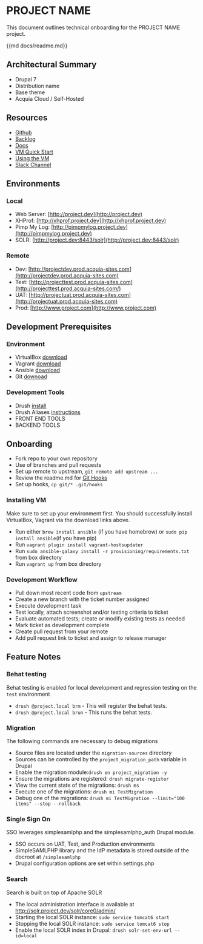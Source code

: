 # PROJECT NAME

This document outlines technical onboarding for the PROJECT NAME project.

{{md docs/readme.md}}

## Architectural Summary
* Drupal 7
* Distribution name
* Base theme
* Acquia Cloud / Self-Hosted

## Resources
* [Github](https://github.com/acquia-pso/PROJECT)
* [Backlog](http://backlog.acquia.com/PROJECT) 
* [Docs](http://drive.google.com/PROJECT)
* [VM Quick Start](https://github.com/geerlingguy/drupal-vm#quick-start-guide)
* [Using the VM](https://github.com/geerlingguy/drupal-vm#using-drupal-vm)
* [Slack Channel](https://slack.com/project-channel)

## Environments

### Local
* Web Server: [http://project.dev](http://project.dev)
* XHProf: [http://xhprof.project.dev](http://xhprof.project.dev)
* Pimp My Log: [http://pimpmylog.project.dev](http://pimpmylog.project.dev)
* SOLR: [http://project.dev:8443/solr](http://project.dev:8443/solr)

### Remote
* Dev: [http://projectdev.prod.acquia-sites.com](http://projectdev.prod.acquia-sites.com)
* Test: [http://projecttest.prod.acquia-sites.com](http://projecttest.prod.acquia-sites.com/)
* UAT: [http://projectuat.prod.acquia-sites.com](http://projectuat.prod.acquia-sites.com)
* Prod: [http://www.project.com](http://www.project.com)

## Development Prerequisites

### Environment
* VirtualBox [download](https://www.virtualbox.org/wiki/Downloads)
* Vagrant [download](http://www.vagrantup.com/downloads.html)
* Ansible [download](http://docs.ansible.com/intro_installation.html)
* Git [downoad](https://git-scm.com/downloads)

### Development Tools
* Drush [install](http://docs.drush.org/en/master/install/)
* Drush Aliases [instructions](https://docs.acquia.com/cloud/drush-aliases)
* FRONT END TOOLS
* BACKEND TOOLS

## Onboarding
* Fork repo to your own repository
* Use of branches and pull requests
* Set up remote to upstream, `git remote add upstream ...`
* Review the readme.md for [Git Hooks](git/readme.md)
* Set up hooks, `cp git/* .git/hooks`

### Installing VM
Make sure to set up your environment first. You should successfully install VirtualBox, Vagrant via the download links above.
* Run either `brew install ansible` (if you have homebrew) or `sudo pip install ansible`(if you have pip)
* Run `vagrant plugin install vagrant-hostsupdater`
* Run `sudo ansible-galaxy install -r provisioning/requirements.txt` from box directory
* Run `vagrant up` from box directory

### Development Workflow
* Pull down most recent code from `upstream`
* Create a new branch with the ticket number assigned
* Execute development task
* Test locally, attach screenshot and/or testing criteria to ticket
* Evaluate automated tests; create or modify existing tests as needed
* Mark ticket as development complete
* Create pull request from your remote
* Add pull request link to ticket and assign to release manager

## Feature Notes

### Behat testing
Behat testing is enabled for local development and regression testing on the `test` environment
* `drush @project.local brm` - This will register the behat tests.
* `drush @project.local brun` - This runs the behat tests.

### Migration
The following commands are necessary to debug migrations
* Source files are located under the `migration-sources` directory
* Sources can be controlled by the `project_migration_path` variable in Drupal
* Enable the migration module:`drush en project_migration -y`
* Ensure the migrations are registered: `drush migrate-register`
* View the current state of the migrations: `drush ms`
* Execute one of the migrations: `drush mi TestMigration`
* Debug one of the migrations: `drush mi TestMigration --limit="100 items" --stop --rollback`

### Single Sign On
SSO leverages simplesamlphp and the simplesamlphp_auth Drupal module.
* SSO occurs on UAT, Test, and Production environments
* SimpleSAMLPHP library and the IdP metadata is stored outside of the docroot at `/simplesamlphp`
* Drupal configuration options are set within settings.php

### Search
Search is built on top of Apache SOLR
* The local administration interface is available at http://solr.project.dev/solr/core0/admin/
* Starting the local SOLR instance: `sudo service tomcat6 start`
* Stopping the local SOLR instance: `sudo service tomcat6 stop`
* Enable the local SOLR index in Drupal: `drush solr-set-env-url --id=local`

